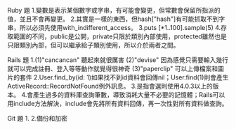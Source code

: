 Ruby 題
1.變數是表示某個數字或字串，有可能會變更，但常數會保留所指派的值，並且不會再變更。
2.其實是一樣的東西，但hash["hash"]有可能抓取不到字串，所以必須先使用with_indifferent_access。
3.puts [*1..100].sample(5)
4.存取範圍的不同，public是公開，private只限於類別內部使用，protected雖然也是只限類別內部，但可以繼承給子類別使用，所以介於兩者之間。

Rails 題
1.(1)"cancancan" 聽起來就很厲害 (2)"devise" 因為感覺只需要輸入幾行就可以完成註冊、登入等等動作就覺得很神奇 (3)"paperclip" 可以上傳檔案和圖片的套件
2.User.find_by(id: 1)如果找不到id資料會回傳nil；User.find(1)則會產生ActiveRecord::RecordNotFound例外訊息。
3.是指會選則使用4.0.3以上的版本。
4.會產生過多的資料庫查詢筆數，導致消耗大量不必要的記憶體；Rails可以用include方法解決，include會先將所有資料回傳，再一次性對所有資料做查詢。

Git 題
1.
2.備份和加密
